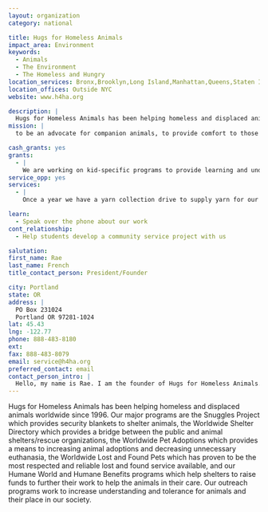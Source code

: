```yaml
---
layout: organization
category: national

title: Hugs for Homeless Animals
impact_area: Environment
keywords: 
  - Animals
  - The Environment
  - The Homeless and Hungry
location_services: Bronx,Brooklyn,Long Island,Manhattan,Queens,Staten Island,Greater New York,Outside NYC
location_offices: Outside NYC
website: www.h4ha.org

description: |
  Hugs for Homeless Animals has been helping homeless and displaced animals worldwide since 1996. Our major programs are the Snuggles Project which provides security blankets to shelter animals, the Worldwide Shelter Directory which provides a bridge between the public and animal shelters/rescue organizations, the Worldwide Pet Adoptions which provides a means to increasing animal adoptions and decreasing unnecessary euthanasia, the Worldwide Lost and Found Pets which has proven to be the most respected and reliable lost and found service available, and our Humane World and Humane Benefits programs which help shelters to raise funds to further their work to help the animals in their care. Our outreach programs work to increase understanding and tolerance for animals and their place in our society.
mission: |
  to be an advocate for companion animals, to provide comfort to those animals who are awaiting placement into good homes, to address the middle ground issue of increasing the numbers of temporary housing and health care for all homeless and displaced animals, to educate the public in proper care and guardianship, to provide an outreach lost and found pets program, to provide programs to help other nonprofits to do their work to make the world a better place for people and animals. 

cash_grants: yes
grants: 
  - |
    We are working on kid-specific programs to provide learning and understanding about animals and how important they are to our lives. We hope to have this ready sometime this summer.
service_opp: yes
services: 
  - |
    Once a year we have a yarn collection drive to supply yarn for our Snuggles Project. Coming soon, we will be sponsoring a Snuggle Fest as a family fun gathering to further the work of the Snuggles Project.

learn: 
  - Speak over the phone about our work
cont_relationship: 
  - Help students develop a community service project with us

salutation: 
first_name: Rae
last_name: French
title_contact_person: President/Founder

city: Portland
state: OR
address: |
  PO Box 231024  
  Portland OR 97281-1024
lat: 45.43
lng: -122.77
phone: 888-483-8180
ext: 
fax: 888-483-8079
email: service@h4ha.org
preferred_contact: email
contact_person_intro: |
  Hello, my name is Rae. I am the founder of Hugs for Homeless Animals. I started Hugs for Homeless Animals when a cat named Lady Siam introduced me to the plight of homeless animals. I was so moved by this experience that I wanted to help other people understand that animals have a special place in our hearts and in our homes and in our communities.
---
```

Hugs for Homeless Animals has been helping homeless and displaced animals worldwide since 1996. Our major programs are the Snuggles Project which provides security blankets to shelter animals, the Worldwide Shelter Directory which provides a bridge between the public and animal shelters/rescue organizations, the Worldwide Pet Adoptions which provides a means to increasing animal adoptions and decreasing unnecessary euthanasia, the Worldwide Lost and Found Pets which has proven to be the most respected and reliable lost and found service available, and our Humane World and Humane Benefits programs which help shelters to raise funds to further their work to help the animals in their care. Our outreach programs work to increase understanding and tolerance for animals and their place in our society.